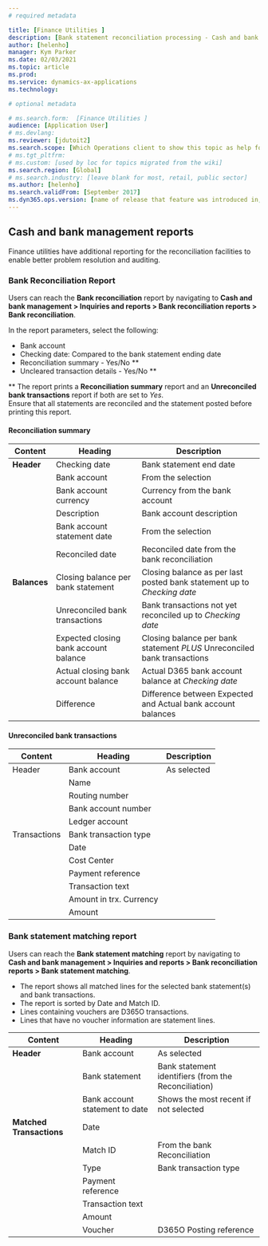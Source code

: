 ```yaml
---
# required metadata

title: [Finance Utilities ]
description: [Bank statement reconciliation processing - Cash and bank management reports ]
author: [helenho]
manager: Kym Parker
ms.date: 02/03/2021
ms.topic: article
ms.prod: 
ms.service: dynamics-ax-applications
ms.technology: 

# optional metadata

# ms.search.form:  [Finance Utilities ]
audience: [Application User]
# ms.devlang: 
ms.reviewer: [jdutoit2]
ms.search.scope: [Which Operations client to show this topic as help for, to be set by content strategist, see list here: https://microsoft.sharepoint.com/teams/DynDoc/_layouts/15/WopiFrame.aspx?sourcedoc={23419e1c-eb64-42e9-aa9b-79875b428718}&action=edit&wd=target%28Core%20Dynamics%20AX%20CP%20requirements%2Eone%7C4CC185C0%2DEFAA%2D42CD%2D94B9%2D8F2A45E7F61A%2FVersions%20list%20for%20docs%20topics%7CC14BE630%2D5151%2D49D6%2D8305%2D554B5084593C%2F%29]
# ms.tgt_pltfrm: 
# ms.custom: [used by loc for topics migrated from the wiki]
ms.search.region: [Global]
# ms.search.industry: [leave blank for most, retail, public sector]
ms.author: [helenho]
ms.search.validFrom: [September 2017]
ms.dyn365.ops.version: [name of release that feature was introduced in, see list here: https://microsoft.sharepoint.com/teams/DynDoc/_layouts/15/WopiFrame.aspx?sourcedoc={23419e1c-eb64-42e9-aa9b-79875b428718}&action=edit&wd=target%28Core%20Dynamics%20AX%20CP%20requirements%2Eone%7C4CC185C0%2DEFAA%2D42CD%2D94B9%2D8F2A45E7F61A%2FVersions%20list%20for%20docs%20topics%7CC14BE630%2D5151%2D49D6%2D8305%2D554B5084593C%2F%29]
---
```


## Cash and bank management reports
Finance utilities have additional reporting for the reconciliation facilities to enable better problem resolution and auditing.

### Bank Reconciliation Report
Users can reach the **Bank reconciliation** report by navigating to **Cash and bank management > Inquiries and reports > Bank reconciliation reports > Bank reconciliation**.

In the report parameters, select the following:
- Bank account
- Checking date: Compared to the bank statement ending date
- Reconciliation summary - Yes/No **
- Uncleared transaction details - Yes/No **

** The report prints a **Reconciliation summary** report and an **Unreconciled bank transactions** report if both are set to _Yes_. <br>
Ensure that all statements are reconciled and the statement posted before printing this report.

#### Reconciliation summary 
|   Content                     |   Heading                       |   Description   |
|- |-|-|
| **Header**                    |  Checking date                  |  Bank statement end date |  |
||  Bank account                |  From the selection             |  |
||  Bank account currency       |  Currency from the bank account |  |
||  Description                 |  Bank account description       |  |
||  Bank account statement date |  From the selection             |  |
||  Reconciled date             |  Reconciled date from the bank reconciliation      |  |
| **Balances** |  Closing balance per bank statement |  Closing balance as per last posted bank statement up to _Checking date_ |  |
||  Unreconciled bank transactions  |  Bank transactions not yet reconciled up to _Checking date_  |  |
||  Expected closing bank account balance |  Closing balance per bank statement _PLUS_ Unreconciled bank transactions |  |
||  Actual closing bank account balance |  Actual D365 bank account balance at _Checking date_ |  |
||  Difference |  Difference between Expected and Actual bank account balances |  |

#### Unreconciled bank transactions 

|   Content    |   Heading   |   Description   |
|-|-|-|
|   Header  |  Bank account  |  As selected  |
|  |  Name |  |
|  |  Routing number |  |
|  |  Bank account number |  |
|  |  Ledger account |  |
|   Transactions  |  Bank transaction type  |  |
|  |  Date |  |
|  |  Cost Center |  |
|  |  Payment reference |  |
|  | Transaction text |  |
|  | Amount in trx. Currency |  |
|  | Amount |  |

### Bank statement matching report

Users can reach the **Bank statement matching** report by navigating to **Cash and bank management > Inquiries and reports > Bank reconciliation reports > Bank statement matching**.

-	The report shows all matched lines for the selected bank statement(s) and bank transactions.
-	The report is sorted by Date and Match ID.
-	Lines containing vouchers are D365O transactions.
-	Lines that have no voucher information are statement lines.

|   Content    |   Heading   |   Description   |
|-|-|-|
|   **Header**  |  Bank account  |  As selected  |
|  |  Bank statement |  Bank statement identifiers (from the Reconciliation) |
|  |  Bank account statement to date |  Shows the most recent if not selected |
|   **Matched Transactions**  |  Date  |    |
|  |  Match ID |  From the bank Reconciliation |
|  |  Type |  Bank transaction type |
|  |  Payment reference |  |
|  |  Transaction text |  |
|  |  Amount |  |
|  |  Voucher |  D365O Posting reference |
